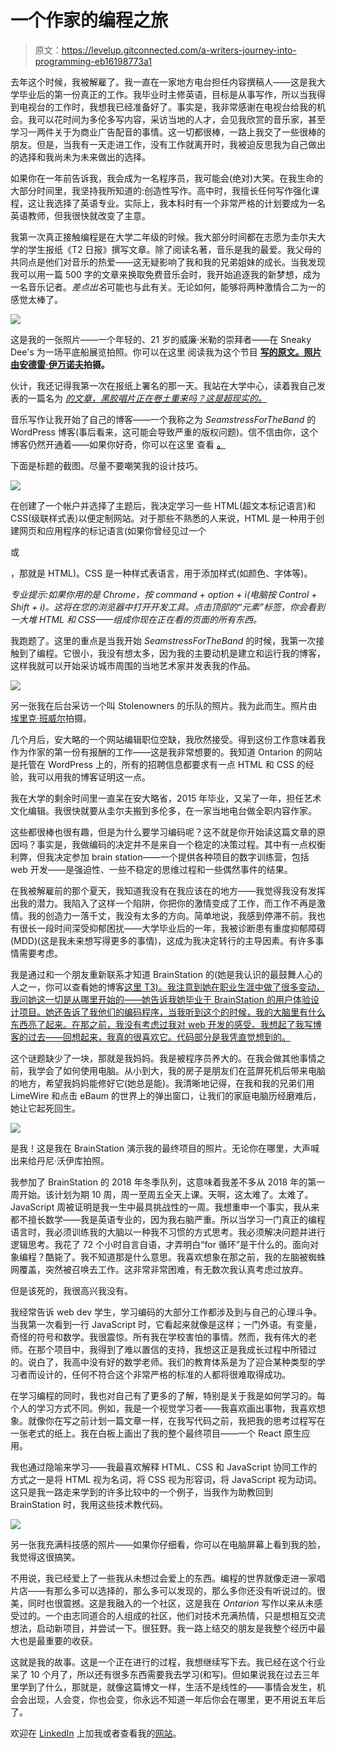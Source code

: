 # 一个作家的编程之旅

> 原文：<https://levelup.gitconnected.com/a-writers-journey-into-programming-eb16198773a1>

去年这个时候，我被解雇了。我一直在一家地方电台担任内容撰稿人——这是我大学毕业后的第一份真正的工作。我毕业时主修英语，目标是从事写作，所以当我得到电视台的工作时，我想我已经准备好了。事实是，我非常感谢在电视台给我的机会。我可以花时间为多伦多写内容，采访当地的人才，会见我欣赏的音乐家，甚至学习一两件关于为商业广告配音的事情。这一切都很棒，一路上我交了一些很棒的朋友。但是，当我有一天走进工作，没有工作就离开时，我被迫反思我为自己做出的选择和我尚未为未来做出的选择。

如果你在一年前告诉我，我会成为一名程序员，我可能会(绝对)大笑。在我生命的大部分时间里，我坚持我所知道的:创造性写作。高中时，我擅长任何写作强化课程，这让我选择了英语专业。实际上，我本科时有一个非常严格的计划要成为一名英语教师，但我很快就改变了主意。

我第一次真正接触编程是在大学二年级的时候。我大部分时间都在志愿为圭尔夫大学的学生报纸《T2 日报》撰写文章。除了阅读名著，音乐是我的最爱。我父母的共同点是他们对音乐的热爱——这无疑影响了我和我的兄弟姐妹的成长。当我发现我可以用一篇 500 字的文章来换取免费音乐会时，我开始追逐我的新梦想，成为一名音乐记者。*差点出名*可能也与此有关。无论如何，能够将两种激情合二为一的感觉太棒了。

![](img/2e4d13300af2b09dcfec275205f898c7.png)

这是我的一张照片——一个年轻的、21 岁的威廉·米勒的崇拜者——在 Sneaky Dee's 为一场平底船展览拍照。你可以在这里 阅读我为这个节目 [**写的原文。照片由**](http://www.musicvice.com/reviews/live/the-flatliners-at-sneaky-dees-toronto-130514)**[安德雷·伊万诺夫](http://andrejiphotography.com/)拍摄。**

伙计，我还记得我第一次在报纸上署名的那一天。我站在大学中心，读着我自己发表的一篇名为 [*的文章，黑胶唱片正在卷土重来吗？这是超现实的。*](https://www.theontarion.com/2014/01/are-vinyl-records-making-a-comeback/)

音乐写作让我开始了自己的博客——一个我称之为 *SeamstressForTheBand* 的 WordPress 博客(事后看来，这可能会导致严重的版权问题)。信不信由你，这个博客仍然开通着——如果你好奇，你可以在这里 查看 [**。**](https://seamstressforthebandblog.wordpress.com/)

下面是标题的截图。尽量不要嘲笑我的设计技巧。

![](img/a77f15c6ce5a42dc898e69493ce14845.png)

在创建了一个帐户并选择了主题后，我决定学习一些 HTML(超文本标记语言)和 CSS(级联样式表)以便定制网站。对于那些不熟悉的人来说，HTML 是一种用于创建网页和应用程序的标记语言(如果你曾经见过一个

或

，那就是 HTML)。CSS 是一种样式表语言，用于添加样式(如颜色、字体等)。

*专业提示:如果你用的是 Chrome，按 command + option + i(电脑按 Control + Shift + i)。这将在您的浏览器中打开开发工具。点击顶部的“元素”标签，你会看到一大堆 HTML 和 CSS——组成你现在正在看的页面的所有东西。*

我跑题了。这里的重点是当我开始 *SeamstressForTheBand* 的时候，我第一次接触到了编程。它很小，我没有想太多，因为我的主要动机是建立和运行我的博客，这样我就可以开始采访城市周围的当地艺术家并发表我的作品。

![](img/9903ccc121636bb399d377f4a226e45c.png)

另一张我在后台采访一个叫 Stolenowners 的乐队的照片。我为此而生。照片由[埃里克·班威尔](https://mwcphoto.com/)拍摄。

几个月后，安大略的一个网站编辑职位空缺，我欣然接受。得到这份工作意味着我作为作家的第一份有报酬的工作——这是我非常想要的。我知道 Ontarion 的网站是托管在 WordPress 上的，所有的招聘信息都要求有一点 HTML 和 CSS 的经验，我可以用我的博客证明这一点。

我在大学的剩余时间里一直呆在安大略省，2015 年毕业，又呆了一年，担任艺术文化编辑。我很快就要从圭尔夫搬到多伦多，在一家当地电台做全职内容作家。

这些都很棒也很有趣，但是为什么要学习编码呢？这不就是你开始读这篇文章的原因吗？事实是，我做编码的决定并不是来自一个稳定的决策过程。其中有一点权衡利弊，但我决定参加 brain station——一个提供各种项目的数字训练营，包括 web 开发——是强迫性、一些不稳定的思维过程和一些偶然事件的结果。

在我被解雇前的那个夏天，我知道我没有在我应该在的地方——我觉得我没有发挥出我的潜力。我陷入了这样一个陷阱，你把你的激情变成了工作，而工作不再是激情。我的创造力一落千丈，我没有太多的方向。简单地说，我感到停滞不前。我也有很长一段时间深受抑郁困扰——大学毕业后的一年，我被诊断患有重度抑郁障碍(MDD)(这是我未来想写得更多的事情)，这成为我决定转行的主导因素。有许多事情需要考虑。

我是通过和一个朋友重新联系才知道 BrainStation 的(她是我认识的最鼓舞人心的人之一，你可以查看她的博客[这里 T3)。我注意到她在职业生涯中做了很多变动，我问她这一切是从哪里开始的——她告诉我她毕业于 BrainStation 的用户体验设计项目。她还告诉了我他们的编码程序，当我听到这个的时候，我的大脑里有什么东西亮了起来。在那之前，我没有考虑过我对 web 开发的感受。我想起了我写博客的过去——回想起来，我真的很喜欢它。代码部分是我凭直觉想到的。](https://instagram.com/morgseliz?utm_source=ig_profile_share&igshid=16v9j88k0wchu)

这个谜题缺少了一块，那就是我妈妈。我是被程序员养大的。在我会做其他事情之前，我学会了如何使用电脑。从小到大，我的房子是朋友们在蓝屏死机后带来电脑的地方，希望我妈妈能修好它(她总是能)。我清晰地记得，在我和我的兄弟们用 LimeWire 和点击 eBaum 的世界上的弹出窗口，让我们的家庭电脑历经磨难后，她让它起死回生。

![](img/b5334260cc28eb50b4fe989d7b28ab13.png)

是我！这是我在 BrainStation 演示我的最终项目的照片。无论你在哪里，大声喊出来给丹尼·沃伊库拍照。

我参加了 BrainStation 的 2018 年冬季队列，这意味着我差不多从 2018 年的第一周开始。该计划为期 10 周，周一至周五全天上课。天啊，这太难了。太难了。JavaScript 周被证明是我一生中最具挑战性的一周。我想重申一个事实，我从来都不擅长数学——我是英语专业的，因为我右脑严重。所以当学习一门真正的编程语言时，我必须训练我的大脑以一种我不习惯的方式思考。我必须解决问题并进行逻辑思考。我花了 72 个小时自言自语，才弄明白“for 循环”是干什么的。面向对象编程？酷毙了。我不知道那是什么意思。我喜欢想象在那之前，我的左脑被蜘蛛网覆盖，突然被召唤去工作。这非常非常困难，有无数次我认真考虑过放弃。

但是该死的，我很高兴我没有。

我经常告诉 web dev 学生，学习编码的大部分工作都涉及到与自己的心理斗争。当我第一次看到一行 JavaScript 时，它看起来就像是这样；一门外语。有变量，奇怪的符号和数学。我很震惊。所有我在学校害怕的事情。然而，我有伟大的老师。在那个项目中，我得到了难以置信的支持，我想这正是我成长过程中所错过的。说白了，我高中没有好的数学老师。我们的教育体系是为了迎合某种类型的学习者而设计的，任何不符合这个非常严格的标准的人都将很难取得成功。

在学习编程的同时，我也对自己有了更多的了解，特别是关于我是如何学习的。每个人的学习方式不同。例如，我是一个视觉学习者——我喜欢画出事物，我喜欢想象。就像你在写之前计划一篇文章一样，在我写代码之前，我把我的思考过程写在一张老式的纸上。我在白板上画出了我的整个最终项目——一个 React 原生应用。

我也通过隐喻来学习——我最喜欢解释 HTML、CSS 和 JavaScript 协同工作的方式之一是将 HTML 视为名词，将 CSS 视为形容词，将 JavaScript 视为动词。这只是我一路走来学到的许多比较中的一个例子，当我作为助教回到 BrainStation 时，我用这些技术教代码。

![](img/83238d4a1ea88b3f0bc685edd997ba85.png)

另一张我充满科技感的照片——如果你仔细看，你可以在电脑屏幕上看到我的脸，我觉得这很搞笑。

不用说，我已经爱上了一些我从未想过会爱上的东西。编程的世界就像走进一家唱片店——有那么多可以选择的，那么多可以发现的，那么多你还没有听说过的。很美，同时也很震撼。这是我融入的一个社区，这是我在 *Ontarion* 写作以来从未感受过的。一个由志同道合的人组成的社区，他们对技术充满热情，只是想相互交流想法，启动新项目，并尝试一下。很狂野。我一路上结交的朋友是我整个经历中最大也是最重要的收获。

这就是我的故事。这是一个正在进行的过程，我想继续写下去。我已经在这个行业呆了 10 个月了，所以还有很多东西需要我去学习(和写)。但如果说我在过去三年里学到了什么，那就是，就像这篇博文一样，生活不是线性的——事情会发生，机会会出现，人会变，你也会变，你永远不知道一年后你会在哪里，更不用说五年后了。

欢迎在 [LinkedIn](https://www.linkedin.com/in/danielle-subject/) 上加我或者查看我的[网站](https://daniellesubject.com/)。